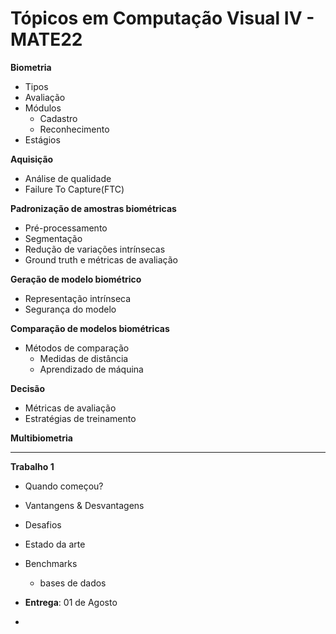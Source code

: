 # Tópicos em Computação Visual IV - MATE22

**Biometria**

  - Tipos
  - Avaliação
  - Módulos
    - Cadastro
    - Reconhecimento
  - Estágios

**Aquisição**

  - Análise de qualidade
  - Failure To Capture(FTC)

**Padronização de amostras biométricas**

  - Pré-processamento
  - Segmentação
  - Redução de variações intrínsecas
  - Ground truth e métricas de avaliação

**Geração de modelo biométrico**

  - Representação intrínseca
  - Segurança do modelo

**Comparação de modelos biométricas**

  - Métodos de comparação
    - Medidas de distância
    - Aprendizado de máquina

**Decisão**

  - Métricas de avaliação
  - Estratégias de treinamento

**Multibiometria**

---
**Trabalho 1**

- Quando começou?
- Vantangens & Desvantagens
- Desafios
- Estado da arte
- Benchmarks
  - bases de dados 

- **Entrega**: 01 de Agosto
- 